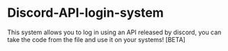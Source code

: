 # Discord-API-login-system
This system allows you to log in using an API released by discord, you can take the code from the file and use it on your systems! [BETA]
